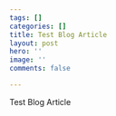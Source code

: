 ```yaml
---
tags: []
categories: []
title: Test Blog Article
layout: post
hero: ''
image: ''
comments: false

---
```

Test Blog Article